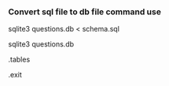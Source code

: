 
### Convert sql file to db file command use

sqlite3 questions.db < schema.sql

sqlite3 questions.db

.tables

.exit
